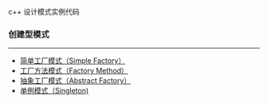 c++ 设计模式实例代码
### 创建型模式
<hr>

* [简单工厂模式（Simple Factory）](https://github.com/lovestarry7788/design_pattern/tree/master/00_simple_factory)
* [工厂方法模式（Factory Method）](https://github.com/lovestarry7788/design_pattern/tree/master/01_factory_method)
* [抽象工厂模式（Abstract Factory）](https://github.com/lovestarry7788/design_pattern/tree/master/02_abstract_method)
* [单例模式（Singleton) ](https://github.com/lovestarry7788/design_pattern/tree/master/03_singleton)